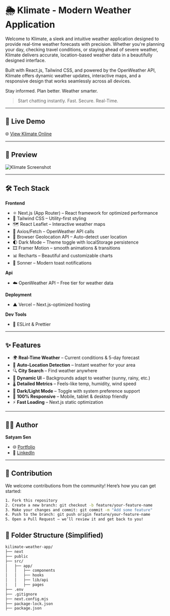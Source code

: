 # 🌦️ Klimate - Modern Weather Application

Welcome to Klimate, a sleek and intuitive weather application designed to provide real-time weather forecasts with precision. Whether you're planning your day, checking travel conditions, or staying ahead of severe weather, Klimate delivers accurate, location-based weather data in a beautifully designed interface.

Built with React.js, Tailwind CSS, and powered by the OpenWeather API, Klimate offers dynamic weather updates, interactive maps, and a responsive design that works seamlessly across all devices.

Stay informed. Plan better. Weather smarter.

> Start chatting instantly. Fast. Secure. Real-Time.

---

## 🚀 Live Demo

🌐 [View Klimate Online](https://klimate-weather-app-eight.vercel.app)

---

## 📸 Preview

![Klimate Screenshot](https://res.cloudinary.com/dw0kaofhj/image/upload/v1752211814/Screenshot_2025-07-11_105818_uyt8vx.png)

---

## 🛠️ Tech Stack

**Frontend**  
- ⚛️ Next.js (App Router) – React framework for optimized performance
- 💨 Tailwind CSS – Utility-first styling
- 🗺️ React Leaflet – Interactive weather maps
- 🔄 Axios/Fetch – OpenWeather API calls
- 📍 Browser Geolocation API – Auto-detect user location
- 🌓 Dark Mode – Theme toggle with localStorage persistence
- 🎞️ Framer Motion – smooth animations & transitions  
- 📊 Recharts – Beautiful and customizable charts
- 🔔 Sonner – Modern toast notifications

**Api**  
- ☁️ OpenWeather API – Free tier for weather data

**Deployment**  
- ▲ Vercel – Next.js-optimized hosting

**Dev Tools**  
- 🧪 ESLint & Prettier  

---

## ✨ Features

- 🌍 **Real-Time Weather** – Current conditions & 5-day forecast
- 📍 **Auto-Location Detection** – Instant weather for your area
- 🔍 **City Search** – Find weather anywhere
- 🎨 **Dynamic UI** – Backgrounds adapt to weather (sunny, rainy, etc.)
- 🌡️ **Detailed Metrics** – Feels-like temp, humidity, wind speed
- 🌙 **Dark/Light Mode** – Toggle with system preference support
- 📱 **100% Responsive** – Mobile, tablet & desktop friendly
- ⚡ **Fast Loading** – Next.js static optimization

---

## 🧑‍💻 Author

**Satyam Sen**

- 🌐 [Portfolio](https://satyamsen.dev) 
- 💼 [LinkedIn](www.linkedin.com/in/satyam-sen-web-dev)

---

## 🤝 Contribution

We welcome contributions from the community! Here’s how you can get started:

```bash
1. Fork this repository  
2. Create a new branch: git checkout -b feature/your-feature-name  
3. Make your changes and commit: git commit -m "Add some feature"  
4. Push to the branch: git push origin feature/your-feature-name  
5. Open a Pull Request — we’ll review it and get back to you!
```

## 📁 Folder Structure (Simplified)

```bash
kilimate-weather-app/
├── next    
├── public
├── src/
│   ├── app/
│   │   ├── components
│   │   ├── hooks
│   │   ├── lib/api
│   │   ├── pages
├── .env
├── .gitignore
├── next.config.mjs
├── package-lock.json
├── package.json
